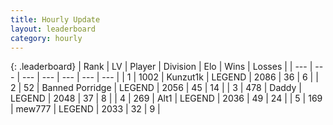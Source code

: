 ```yaml
---
title: Hourly Update
layout: leaderboard
category: hourly
---
```


{: .leaderboard}
| Rank | LV | Player | Division | Elo | Wins | Losses |
| --- | --- | --- | --- | --- | --- | --- |
| <span data-change="0">1</span> | 1002 | <span title="ID: 392407">Kunzut1k</span> | LEGEND | <span data-change="6">2086</span> | <span data-change="1">36</span> | <span data-change="0">6</span> |
| <span data-change="0">2</span> | 52 | <span title="ID: 659170">Banned Porridge</span> | LEGEND | <span data-change="0">2056</span> | <span data-change="0">45</span> | <span data-change="0">14</span> |
| <span data-change="0">3</span> | 478 | <span title="ID: 515615">Daddy</span> | LEGEND | <span data-change="0">2048</span> | <span data-change="0">37</span> | <span data-change="0">8</span> |
| <span data-change="0">4</span> | 269 | <span title="ID: 443550">Alt1</span> | LEGEND | <span data-change="-6">2036</span> | <span data-change="1">49</span> | <span data-change="1">24</span> |
| <span data-change="0">5</span> | 169 | <span title="ID: 5578">mew777</span> | LEGEND | <span data-change="0">2033</span> | <span data-change="0">32</span> | <span data-change="0">9</span> |